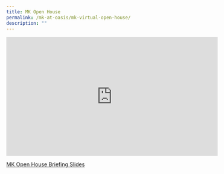 ```yaml
---
title: MK Open House
permalink: /mk-at-oasis/mk-virtual-open-house/
description: ""
---
```

<iframe width="560" height="315" src="https://www.youtube.com/embed/6CPZOR2bXUU" title="YouTube video player" frameborder="0" allow="accelerometer; autoplay; clipboard-write; encrypted-media; gyroscope; picture-in-picture; web-share" allowfullscreen></iframe>

[MK Open House Briefing Slides](https://drive.google.com/file/d/1rRA5fdtzqXV_HaJ7mehM3X1fZwYaLZYT/view?usp=sharing)